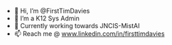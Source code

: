 - 👋 Hi, I’m @FirstTimDavies
- 💼 I’m a K12 Sys Admin
- 🌱 Currently working towards JNCIS-MistAI   
- 📫 Reach me @ www.linkedin.com/in/firsttimdavies

<!---
FirstTimDavies/FirstTimDavies is a ✨ special ✨ repository because its `README.md` (this file) appears on your GitHub profile.
You can click the Preview link to take a look at your changes.
--->
